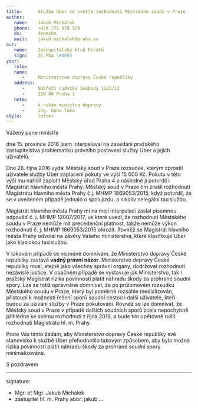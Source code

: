 ```yaml
---
title:      Služba Uber ve světle rozhodnutí Městského soudu v Praze
author:
   name:    Jakub Michálek
   phone:   +420 775 978 550
   ds:      4memzkm
   mail:    jakub.michalek@praha.eu
our:
   name:    Zastupitelský klub Pirátů
   sign:    ZK Pha \#4904
your:
   role:    
   name:    
      -     Ministerstvo dopravy České republiky
   address:
      -     Nábřeží Ludvíka Svobody 1222/12
      -     110 00 Praha 1
   note:
      -     k rukám ministra dopravy
      -     Ing. Dana Ťoka
style:      letter
---
```


Vážený pane ministře

dne 15. prosince 2016 jsem interpeloval na zasedání pražského zastupitelstva problematiku právního postavení služby Uber a jejích uživatelů.

Dne 26. října 2016 vydal Městský soud v Praze rozsudek, kterým zprostil uživatele služby Uber zaplacení pokuty ve výši 15 000 Kč. Pokutu v této výši mu nařídil zaplatit Městský úřad Praha 4 a následně ji potvrdil i Magistrát hlavního města Prahy. Městský soud v Praze tím zrušil rozhodnutí Magistrátu hlavního města Prahy č.j. MHMP 1869053/2015, když potvrdil, že se v uvedeném případě jednalo o spolujízdu, a nikoliv nelegální taxislužbu. 

Magistrát hlavního města Prahy mi na moji interpelaci zaslal písemnou odpověď č. j. MHMP 12007/2017, ve které uvedl, že rozhodnutí Městského soudu v Praze nemůže mít precedenční platnost, takže nemůže výkon rozhodnutí č. j. MHMP 1869053/2015 ohrozit. Rovněž se Magistrát hlavního města Prahy odvolal na závěry Vašeho ministerstva, které klasifikuje Uber jako klasickou taxislužbu.

V takovém případě se nicméně domnívám, že Ministerstvo dopravy České republiky zastává **vadný právní názor**. Ministerstvo dopravy České republiky musí, stejně jako všechny správní orgány, dodržovat rozhodnutí nezávislé justice. V opačném případě se vystavuje jak Ministerstvo, tak i pražský Magistrát rizika povinnosti platit náhradu škody za prohrané soudní spory. Lze se totiž oprávněně domnívat, že po průlomovém rozsudku Městského soudu v Praze, který byl poměrně rozsáhle medializován, přistoupí k možnosti řešení sporů soudní cestou i další uživatelé, kteří budou za užívání služby v Praze pokutováni. Rovněž se lze domnívat, že Městský soud v Praze v případě dalších soudních sporů zcela nepochybně přihlédne ke svému rozhodnutí z října 2016, a bude tím opětovně rušit rozhodnutí Magistrátu hl. m. Prahy. 

Proto Vás tímto žádám, aby Ministerstvo dopravy České republiky své stanovisko k službě Uber přehodnotilo takovým způsobem, aby byla možná rizika povinnosti platit náhradu škody za prohrané soudní spory minimalizována. 

S pozdravem

---
signature: 
  - Mgr. et Mgr. Jakub Michálek
  - zastupitel hl. m. Prahy
abbr:       jakub
...
